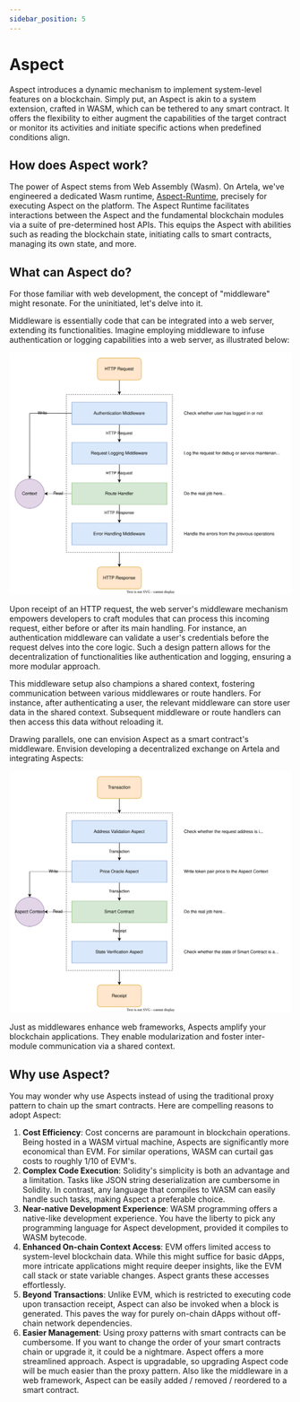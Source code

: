 ```yaml
---
sidebar_position: 5
---
```


# Aspect

Aspect introduces a dynamic mechanism to implement system-level features on a blockchain. Simply put, an Aspect is akin to a system extension, crafted in WASM, which can be tethered to any smart contract. It offers the flexibility to either augment the capabilities of the target contract or monitor its activities and initiate specific actions when predefined conditions align.

## How does Aspect work?

The power of Aspect stems from Web Assembly (Wasm). On Artela, we've engineered a dedicated Wasm runtime, [Aspect-Runtime](https://github.com/artela-network/aspect-runtime), precisely for executing Aspect on the platform. The Aspect Runtime facilitates interactions between the Aspect and the fundamental blockchain modules via a suite of pre-determined host APIs. This equips the Aspect with abilities such as reading the blockchain state, initiating calls to smart contracts, managing its own state, and more.

## What can Aspect do?

For those familiar with web development, the concept of "middleware" might resonate. For the uninitiated, let's delve into it.

Middleware is essentially code that can be integrated into a web server, extending its functionalities. Imagine employing middleware to infuse authentication or logging capabilities into a web server, as illustrated below:

![Middleware](middleware.svg)

Upon receipt of an HTTP request, the web server's middleware mechanism empowers developers to craft modules that can process this incoming request, either before or after its main handling. For instance, an authentication middleware can validate a user's credentials before the request delves into the core logic. Such a design pattern allows for the decentralization of functionalities like authentication and logging, ensuring a more modular approach.

This middleware setup also champions a shared context, fostering communication between various middlewares or route handlers. For instance, after authenticating a user, the relevant middleware can store user data in the shared context. Subsequent middleware or route handlers can then access this data without reloading it.

Drawing parallels, one can envision Aspect as a smart contract's middleware. Envision developing a decentralized exchange on Artela and integrating Aspects:

![Aspect](aspect.svg)

Just as middlewares enhance web frameworks, Aspects amplify your blockchain applications. They enable modularization and foster inter-module communication via a shared context.

## Why use Aspect?

You may wonder why use Aspects instead of using the traditional proxy pattern to chain up the smart contracts. Here are compelling reasons to adopt Aspect:

1. **Cost Efficiency**: Cost concerns are paramount in blockchain operations. Being hosted in a WASM virtual machine, Aspects are significantly more economical than EVM. For similar operations, WASM can curtail gas costs to roughly 1/10 of EVM's.
2. **Complex Code Execution**: Solidity's simplicity is both an advantage and a limitation. Tasks like JSON string deserialization are cumbersome in Solidity. In contrast, any language that compiles to WASM can easily handle such tasks, making Aspect a preferable choice.
3. **Near-native Development Experience**: WASM programming offers a native-like development experience. You have the liberty to pick any programming language for Aspect development, provided it compiles to WASM bytecode.
4. **Enhanced On-chain Context Access**: EVM offers limited access to system-level blockchain data. While this might suffice for basic dApps, more intricate applications might require deeper insights, like the EVM call stack or state variable changes. Aspect grants these accesses effortlessly.
5. **Beyond Transactions**: Unlike EVM, which is restricted to executing code upon transaction receipt, Aspect can also be invoked when a block is generated. This paves the way for purely on-chain dApps without off-chain network dependencies.
6. **Easier Management**: Using proxy patterns with smart contracts can be cumbersome. If you want to change the order of your smart contracts chain or upgrade it, it could be a nightmare. Aspect offers a more streamlined approach. Aspect is upgradable, so upgrading Aspect code will be much easier than the proxy pattern. Also like the middleware in a web framework, Aspect can be easily added / removed / reordered to a smart contract.
